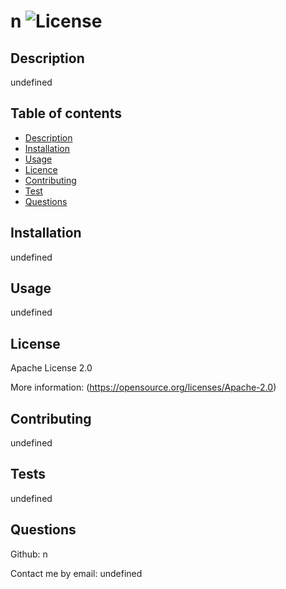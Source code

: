 # n ![License](https://img.shields.io/badge/License-Apache_2.0-blue.svg)
  

## Description 
undefined

## Table of contents

- [Description](#Description)
- [Installation](#Installation)
- [Usage](#Usage)
- [Licence](#Licence)
- [Contributing](#Contributing)
- [Test](#Test)
- [Questions](#Questions) 
      
## Installation
undefined
      
## Usage
undefined
      
## License
Apache License 2.0

More information: (https://opensource.org/licenses/Apache-2.0)
      
## Contributing
undefined
      
## Tests
undefined
      
## Questions
      
Github: n
      
Contact me by email: undefined
  